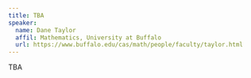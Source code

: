 ```yaml
---
title: TBA
speaker:
  name: Dane Taylor
  affil: Mathematics, University at Buffalo
  url: https://www.buffalo.edu/cas/math/people/faculty/taylor.html
---
```


TBA
